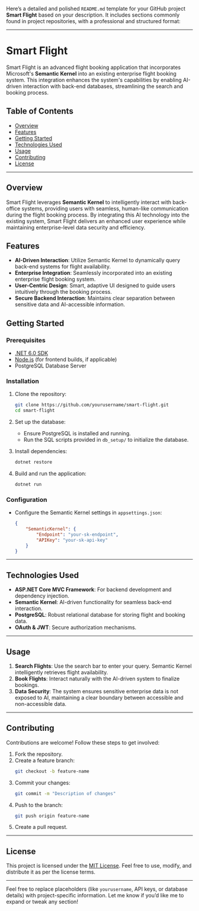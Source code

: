 Here’s a detailed and polished `README.md` template for your GitHub project **Smart Flight** based on your description. It includes sections commonly found in project repositories, with a professional and structured format:

---

# Smart Flight

Smart Flight is an advanced flight booking application that incorporates Microsoft's **Semantic Kernel** into an existing enterprise flight booking system. This integration enhances the system's capabilities by enabling AI-driven interaction with back-end databases, streamlining the search and booking process.

## Table of Contents
- [Overview](#overview)
- [Features](#features)
- [Getting Started](#getting-started)
- [Technologies Used](#technologies-used)
- [Usage](#usage)
- [Contributing](#contributing)
- [License](#license)

---

## Overview
Smart Flight leverages **Semantic Kernel** to intelligently interact with back-office systems, providing users with seamless, human-like communication during the flight booking process. By integrating this AI technology into the existing system, Smart Flight delivers an enhanced user experience while maintaining enterprise-level data security and efficiency.

## Features
- **AI-Driven Interaction**: Utilize Semantic Kernel to dynamically query back-end systems for flight availability.
- **Enterprise Integration**: Seamlessly incorporated into an existing enterprise flight booking system.
- **User-Centric Design**: Smart, adaptive UI designed to guide users intuitively through the booking process.
- **Secure Backend Interaction**: Maintains clear separation between sensitive data and AI-accessible information.

## Getting Started

### Prerequisites
- [.NET 6.0 SDK](https://dotnet.microsoft.com/download)
- [Node.js](https://nodejs.org) (for frontend builds, if applicable)
- PostgreSQL Database Server

### Installation
1. Clone the repository:
   ```bash
   git clone https://github.com/yourusername/smart-flight.git
   cd smart-flight
   ```
2. Set up the database:
   - Ensure PostgreSQL is installed and running.
   - Run the SQL scripts provided in `db_setup/` to initialize the database.

3. Install dependencies:
   ```bash
   dotnet restore
   ```

4. Build and run the application:
   ```bash
   dotnet run
   ```

### Configuration
- Configure the Semantic Kernel settings in `appsettings.json`:
   ```json
   {
       "SemanticKernel": {
           "Endpoint": "your-sk-endpoint",
           "APIKey": "your-sk-api-key"
       }
   }
   ```

---

## Technologies Used
- **ASP.NET Core MVC Framework**: For backend development and dependency injection.
- **Semantic Kernel**: AI-driven functionality for seamless back-end interaction.
- **PostgreSQL**: Robust relational database for storing flight and booking data.
- **OAuth & JWT**: Secure authorization mechanisms.

---

## Usage
1. **Search Flights**: Use the search bar to enter your query. Semantic Kernel intelligently retrieves flight availability.
2. **Book Flights**: Interact naturally with the AI-driven system to finalize bookings.
3. **Data Security**: The system ensures sensitive enterprise data is not exposed to AI, maintaining a clear boundary between accessible and non-accessible data.

---

## Contributing
Contributions are welcome! Follow these steps to get involved:
1. Fork the repository.
2. Create a feature branch:
   ```bash
   git checkout -b feature-name
   ```
3. Commit your changes:
   ```bash
   git commit -m "Description of changes"
   ```
4. Push to the branch:
   ```bash
   git push origin feature-name
   ```
5. Create a pull request.

---

## License
This project is licensed under the [MIT License](LICENSE). Feel free to use, modify, and distribute it as per the license terms.

---

Feel free to replace placeholders (like `yourusername`, API keys, or database details) with project-specific information. Let me know if you’d like me to expand or tweak any section!
